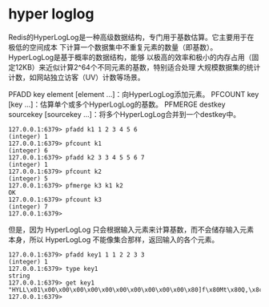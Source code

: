 # hyper loglog

Redis的HyperLogLog是一种高级数据结构，专门用于基数估算。它主要用于在极低的空间成本
下计算一个数据集中不重复元素的数量（即基数）。HyperLogLog是基于概率的数据结构，能够
以极高的效率和极小的内存占用（固定12KB）来近似计算2^64个不同元素的基数，特别适合处理
大规模数据集的统计计数，如网站独立访客（UV）计数等场景。

PFADD key element [element ...]：向HyperLogLog添加元素。
PFCOUNT key [key ...]：估算单个或多个HyperLogLog的基数。
PFMERGE destkey sourcekey [sourcekey ...]：将多个HyperLogLog合并到一个destkey中。

```redis
127.0.0.1:6379> pfadd k1 1 2 3 4 5 6
(integer) 1
127.0.0.1:6379> pfcount k1
(integer) 6
127.0.0.1:6379> pfadd k2 3 3 4 5 5 6 7
(integer) 1
127.0.0.1:6379> pfcount k2
(integer) 5
127.0.0.1:6379> pfmerge k3 k1 k2
OK
127.0.0.1:6379> pfcount k3
(integer) 7
127.0.0.1:6379>
```

但是，因为 HyperLogLog 只会根据输入元素来计算基数，而不会储存输入元素本身，所以
HyperLogLog 不能像集合那样，返回输入的各个元素。

```redis
127.0.0.1:6379> pfadd key1 1 1 2 2 3 3
(integer) 1
127.0.0.1:6379> type key1
string
127.0.0.1:6379> get key1
"HYLL\x01\x00\x00\x00\x00\x00\x00\x00\x00\x00\x00\x80]f\x80Mt\x80Q,\x8cC\xf3"
127.0.0.1:6379>
```
